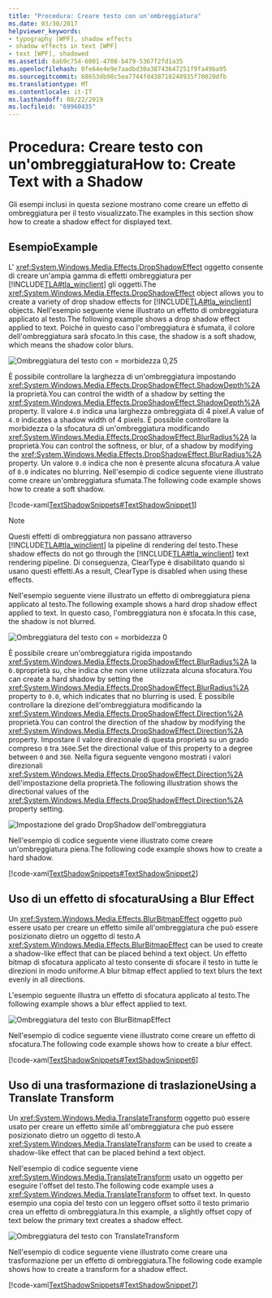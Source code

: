 ```yaml
---
title: "Procedura: Creare testo con un'ombreggiatura"
ms.date: 03/30/2017
helpviewer_keywords:
- typography [WPF], shadow effects
- shadow effects in text [WPF]
- text [WPF], shadowed
ms.assetid: 6ab9c754-6001-4708-b479-5367f2fd1a35
ms.openlocfilehash: 0fe64e4e9e7aadbd30a38743647251f9fa49ba95
ms.sourcegitcommit: 68653db98c5ea7744fd438710248935f70020dfb
ms.translationtype: MT
ms.contentlocale: it-IT
ms.lasthandoff: 08/22/2019
ms.locfileid: "69960435"
---
```

# <a name="how-to-create-text-with-a-shadow"></a><span data-ttu-id="aac07-102">Procedura: Creare testo con un'ombreggiatura</span><span class="sxs-lookup"><span data-stu-id="aac07-102">How to: Create Text with a Shadow</span></span>
<span data-ttu-id="aac07-103">Gli esempi inclusi in questa sezione mostrano come creare un effetto di ombreggiatura per il testo visualizzato.</span><span class="sxs-lookup"><span data-stu-id="aac07-103">The examples in this section show how to create a shadow effect for displayed text.</span></span>  
  
## <a name="example"></a><span data-ttu-id="aac07-104">Esempio</span><span class="sxs-lookup"><span data-stu-id="aac07-104">Example</span></span>  
 <span data-ttu-id="aac07-105">L' <xref:System.Windows.Media.Effects.DropShadowEffect> oggetto consente di creare un'ampia gamma di effetti ombreggiatura per [!INCLUDE[TLA#tla_winclient](../../../../includes/tlasharptla-winclient-md.md)] gli oggetti.</span><span class="sxs-lookup"><span data-stu-id="aac07-105">The <xref:System.Windows.Media.Effects.DropShadowEffect> object allows you to create a variety of drop shadow effects for [!INCLUDE[TLA#tla_winclient](../../../../includes/tlasharptla-winclient-md.md)] objects.</span></span> <span data-ttu-id="aac07-106">Nell'esempio seguente viene illustrato un effetto di ombreggiatura applicato al testo.</span><span class="sxs-lookup"><span data-stu-id="aac07-106">The following example shows a drop shadow effect applied to text.</span></span> <span data-ttu-id="aac07-107">Poiché in questo caso l'ombreggiatura è sfumata, il colore dell'ombreggiatura sarà sfocato.</span><span class="sxs-lookup"><span data-stu-id="aac07-107">In this case, the shadow is a soft shadow, which means the shadow color blurs.</span></span>  
  
 ![Ombreggiatura del testo con &#61; morbidezza 0,25](./media/how-to-create-text-with-a-shadow/drop-shadow-text-effect.jpg) 
  
 <span data-ttu-id="aac07-109">È possibile controllare la larghezza di un'ombreggiatura impostando <xref:System.Windows.Media.Effects.DropShadowEffect.ShadowDepth%2A> la proprietà.</span><span class="sxs-lookup"><span data-stu-id="aac07-109">You can control the width of a shadow by setting the <xref:System.Windows.Media.Effects.DropShadowEffect.ShadowDepth%2A> property.</span></span> <span data-ttu-id="aac07-110">Il valore `4.0` indica una larghezza ombreggiata di 4 pixel.</span><span class="sxs-lookup"><span data-stu-id="aac07-110">A value of `4.0` indicates a shadow width of 4 pixels.</span></span> <span data-ttu-id="aac07-111">È possibile controllare la morbidezza o la sfocatura di un'ombreggiatura modificando <xref:System.Windows.Media.Effects.DropShadowEffect.BlurRadius%2A> la proprietà.</span><span class="sxs-lookup"><span data-stu-id="aac07-111">You can control the softness, or blur, of a shadow by modifying the <xref:System.Windows.Media.Effects.DropShadowEffect.BlurRadius%2A> property.</span></span> <span data-ttu-id="aac07-112">Un valore `0.0` indica che non è presente alcuna sfocatura.</span><span class="sxs-lookup"><span data-stu-id="aac07-112">A value of `0.0` indicates no blurring.</span></span> <span data-ttu-id="aac07-113">Nell'esempio di codice seguente viene illustrato come creare un'ombreggiatura sfumata.</span><span class="sxs-lookup"><span data-stu-id="aac07-113">The following code example shows how to create a soft shadow.</span></span>  
  
 [!code-xaml[TextShadowSnippets#TextShadowSnippet1](~/samples/snippets/csharp/VS_Snippets_Wpf/TextShadowSnippets/CS/SingleShadows.xaml#textshadowsnippet1)]  
  
> [!NOTE]
> <span data-ttu-id="aac07-114">Questi effetti di ombreggiatura non passano attraverso [!INCLUDE[TLA#tla_winclient](../../../../includes/tlasharptla-winclient-md.md)] la pipeline di rendering del testo.</span><span class="sxs-lookup"><span data-stu-id="aac07-114">These shadow effects do not go through the [!INCLUDE[TLA#tla_winclient](../../../../includes/tlasharptla-winclient-md.md)] text rendering pipeline.</span></span> <span data-ttu-id="aac07-115">Di conseguenza, ClearType è disabilitato quando si usano questi effetti.</span><span class="sxs-lookup"><span data-stu-id="aac07-115">As a result, ClearType is disabled when using these effects.</span></span>  
  
 <span data-ttu-id="aac07-116">Nell'esempio seguente viene illustrato un effetto di ombreggiatura piena applicato al testo.</span><span class="sxs-lookup"><span data-stu-id="aac07-116">The following example shows a hard drop shadow effect applied to text.</span></span> <span data-ttu-id="aac07-117">In questo caso, l'ombreggiatura non è sfocata.</span><span class="sxs-lookup"><span data-stu-id="aac07-117">In this case, the shadow is not blurred.</span></span>  
  
 ![Ombreggiatura del testo con &#61; morbidezza 0](./media/how-to-create-text-with-a-shadow/text-shadow-softness.jpg) 
  
 <span data-ttu-id="aac07-119">È possibile creare un'ombreggiatura rigida impostando <xref:System.Windows.Media.Effects.DropShadowEffect.BlurRadius%2A> la `0.0`proprietà su, che indica che non viene utilizzata alcuna sfocatura.</span><span class="sxs-lookup"><span data-stu-id="aac07-119">You can create a hard shadow by setting the <xref:System.Windows.Media.Effects.DropShadowEffect.BlurRadius%2A> property to `0.0`, which indicates that no blurring is used.</span></span> <span data-ttu-id="aac07-120">È possibile controllare la direzione dell'ombreggiatura modificando la <xref:System.Windows.Media.Effects.DropShadowEffect.Direction%2A> proprietà.</span><span class="sxs-lookup"><span data-stu-id="aac07-120">You can control the direction of the shadow by modifying the <xref:System.Windows.Media.Effects.DropShadowEffect.Direction%2A> property.</span></span> <span data-ttu-id="aac07-121">Impostare il valore direzionale di questa proprietà su un grado compreso `0` tra `360`e.</span><span class="sxs-lookup"><span data-stu-id="aac07-121">Set the directional value of this property to a degree between `0` and `360`.</span></span> <span data-ttu-id="aac07-122">Nella figura seguente vengono mostrati i valori direzionali <xref:System.Windows.Media.Effects.DropShadowEffect.Direction%2A> dell'impostazione della proprietà.</span><span class="sxs-lookup"><span data-stu-id="aac07-122">The following illustration shows the directional values of the <xref:System.Windows.Media.Effects.DropShadowEffect.Direction%2A> property setting.</span></span>  
  
 ![Impostazione del grado DropShadow dell'ombreggiatura](./media/how-to-create-text-with-a-shadow/drop-shadow-degree-setting.png)
  
 <span data-ttu-id="aac07-124">Nell'esempio di codice seguente viene illustrato come creare un'ombreggiatura piena.</span><span class="sxs-lookup"><span data-stu-id="aac07-124">The following code example shows how to create a hard shadow.</span></span>  
  
 [!code-xaml[TextShadowSnippets#TextShadowSnippet2](~/samples/snippets/csharp/VS_Snippets_Wpf/TextShadowSnippets/CS/SingleShadows.xaml#textshadowsnippet2)]  
  
## <a name="using-a-blur-effect"></a><span data-ttu-id="aac07-125">Uso di un effetto di sfocatura</span><span class="sxs-lookup"><span data-stu-id="aac07-125">Using a Blur Effect</span></span>  
 <span data-ttu-id="aac07-126">Un <xref:System.Windows.Media.Effects.BlurBitmapEffect> oggetto può essere usato per creare un effetto simile all'ombreggiatura che può essere posizionato dietro un oggetto di testo.</span><span class="sxs-lookup"><span data-stu-id="aac07-126">A <xref:System.Windows.Media.Effects.BlurBitmapEffect> can be used to create a shadow-like effect that can be placed behind a text object.</span></span> <span data-ttu-id="aac07-127">Un effetto bitmap di sfocatura applicato al testo consente di sfocare il testo in tutte le direzioni in modo uniforme.</span><span class="sxs-lookup"><span data-stu-id="aac07-127">A blur bitmap effect applied to text blurs the text evenly in all directions.</span></span>  
  
 <span data-ttu-id="aac07-128">L'esempio seguente illustra un effetto di sfocatura applicato al testo.</span><span class="sxs-lookup"><span data-stu-id="aac07-128">The following example shows a blur effect applied to text.</span></span>  
  
 ![Ombreggiatura del testo con BlurBitmapEffect](./media/how-to-create-text-with-a-shadow/text-shadow-blur-effect.jpg)  
  
 <span data-ttu-id="aac07-130">Nell'esempio di codice seguente viene illustrato come creare un effetto di sfocatura.</span><span class="sxs-lookup"><span data-stu-id="aac07-130">The following code example shows how to create a blur effect.</span></span>  
  
 [!code-xaml[TextShadowSnippets#TextShadowSnippet6](~/samples/snippets/csharp/VS_Snippets_Wpf/TextShadowSnippets/CS/BlurShadows.xaml#textshadowsnippet6)]  
  
## <a name="using-a-translate-transform"></a><span data-ttu-id="aac07-131">Uso di una trasformazione di traslazione</span><span class="sxs-lookup"><span data-stu-id="aac07-131">Using a Translate Transform</span></span>  
 <span data-ttu-id="aac07-132">Un <xref:System.Windows.Media.TranslateTransform> oggetto può essere usato per creare un effetto simile all'ombreggiatura che può essere posizionato dietro un oggetto di testo.</span><span class="sxs-lookup"><span data-stu-id="aac07-132">A <xref:System.Windows.Media.TranslateTransform> can be used to create a shadow-like effect that can be placed behind a text object.</span></span>  
  
 <span data-ttu-id="aac07-133">Nell'esempio di codice seguente viene <xref:System.Windows.Media.TranslateTransform> usato un oggetto per eseguire l'offset del testo.</span><span class="sxs-lookup"><span data-stu-id="aac07-133">The following code example uses a <xref:System.Windows.Media.TranslateTransform> to offset text.</span></span> <span data-ttu-id="aac07-134">In questo esempio una copia del testo con un leggero offset sotto il testo primario crea un effetto di ombreggiatura.</span><span class="sxs-lookup"><span data-stu-id="aac07-134">In this example, a slightly offset copy of text below the primary text creates a shadow effect.</span></span>  
  
 ![Ombreggiatura del testo con TranslateTransform](./media/how-to-create-text-with-a-shadow/text-transform-shadow-effect.jpg)    
  
 <span data-ttu-id="aac07-136">Nell'esempio di codice seguente viene illustrato come creare una trasformazione per un effetto di ombreggiatura.</span><span class="sxs-lookup"><span data-stu-id="aac07-136">The following code example shows how to create a transform for a shadow effect.</span></span>  
  
 [!code-xaml[TextShadowSnippets#TextShadowSnippet7](~/samples/snippets/csharp/VS_Snippets_Wpf/TextShadowSnippets/CS/TransformShadows.xaml#textshadowsnippet7)]
